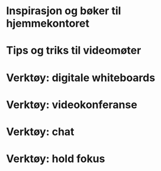 # Inspirasjon og bøker til hjemmekontoret


# Tips og triks til videomøter


# Verktøy: digitale whiteboards


# Verktøy: videokonferanse


# Verktøy: chat


# Verktøy: hold fokus
